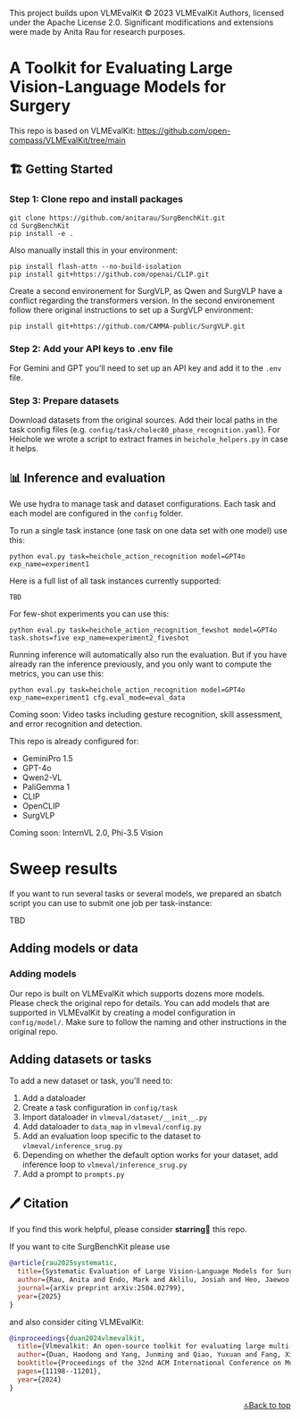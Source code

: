 This project builds upon VLMEvalKit © 2023 VLMEvalKit Authors, licensed under the Apache License 2.0.
Significant modifications and extensions were made by Anita Rau for research purposes.

# A Toolkit for Evaluating Large Vision-Language Models for Surgery

This repo is based on VLMEvalKit: https://github.com/open-compass/VLMEvalKit/tree/main
## 🏗️ Getting Started
### Step 1: Clone repo and install packages
```
git clone https://github.com/anitarau/SurgBenchKit.git
cd SurgBenchKit
pip install -e .
```

Also manually install this in your environment:
```
pip install flash-attn --no-build-isolation
pip install git+https://github.com/openai/CLIP.git
```

Create a second environement for SurgVLP, as Qwen and SurgVLP have a conflict regarding the transformers version. In the second environement follow there original instructions to set up a SurgVLP environment:

`pip install git+https://github.com/CAMMA-public/SurgVLP.git`
### Step 2: Add your API keys to .env file
For Gemini and GPT you'll need to set up an API key and add it to the `.env` file.
### Step 3: Prepare datasets
Download datasets from the original sources. Add their local paths in the task config files (e.g. `config/task/cholec80_phase_recognition.yaml`).
For Heichole we wrote a script to extract frames in `heichole_helpers.py` in case it helps.
## 📊  Inference and evaluation
We use hydra to manage task and dataset configurations. Each task and each model are configured in the `config` folder.

To run a single task instance (one task on one data set with one model) use this:
```
python eval.py task=heichole_action_recognition model=GPT4o exp_name=experiment1
```
Here is a full list of all task instances currently supported:
```
TBD
```

For few-shot experiments you can use this:
```
python eval.py task=heichole_action_recognition_fewshot model=GPT4o task.shots=five exp_name=experiment2_fiveshot
```

Running inference will automatically also run the evaluation. But if you have already ran the inference previously, and you only want to compute the metrics, you can use this: 
```
python eval.py task=heichole_action_recognition model=GPT4o exp_name=experiment1 cfg.eval_mode=eval_data
```

Coming soon: Video tasks including gesture recognition, skill assessment, and error recognition and detection.


This repo is already configured for: 
- GeminiPro 1.5
- GPT-4o
- Qwen2-VL
- PaliGemma 1
- CLIP
- OpenCLIP
- SurgVLP

Coming soon: InternVL 2.0, Phi-3.5 Vision

# Sweep results
If you want to run several tasks or several models, we prepared an sbatch script you can use to submit one job per task-instance:

TBD
## Adding models or data
### Adding models
Our repo is built on VLMEvalKit which supports dozens more models. Please check the original repo for details. You can add models that are supported in VLMEvalKit by creating a model configuration in `config/model/`. Make sure to follow the naming and other instructions in the original repo. 


## Adding datasets or tasks
To add a new dataset or task, you'll need to:
1. Add a dataloader
2. Create a task configuration in `config/task`
3. Import dataloader in `vlmeval/dataset/__init__.py`
4. Add dataloader to `data_map` in `vlmeval/config.py`
5. Add an evaluation loop specific to the dataset to `vlmeval/inference_srug.py`
6. Depending on whether the default option works for your dataset, add inference loop to `vlmeval/inference_srug.py`
7. Add a prompt to `prompts.py`


## 🖊️ Citation

If you find this work helpful, please consider **starring🌟** this repo.

If you want to cite SurgBenchKit please use

```bib
@article{rau2025systematic,
  title={Systematic Evaluation of Large Vision-Language Models for Surgical Artificial Intelligence},
  author={Rau, Anita and Endo, Mark and Aklilu, Josiah and Heo, Jaewoo and Saab, Khaled and Paderno, Alberto and Jopling, Jeffrey and Holsinger, F Christopher and Yeung-Levy, Serena},
  journal={arXiv preprint arXiv:2504.02799},
  year={2025}
}
```
and also consider citing VLMEvalKit:
```bib
@inproceedings{duan2024vlmevalkit,
  title={Vlmevalkit: An open-source toolkit for evaluating large multi-modality models},
  author={Duan, Haodong and Yang, Junming and Qiao, Yuxuan and Fang, Xinyu and Chen, Lin and Liu, Yuan and Dong, Xiaoyi and Zang, Yuhang and Zhang, Pan and Wang, Jiaqi and others},
  booktitle={Proceedings of the 32nd ACM International Conference on Multimedia},
  pages={11198--11201},
  year={2024}
}
```
<p align="right"><a href="#top">🔝Back to top</a></p>